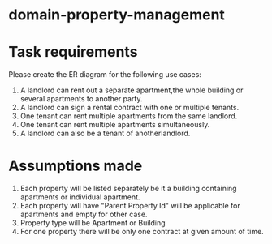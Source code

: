 # domain-property-management
# Task requirements
Please create the ER diagram for the following use cases:
1. A landlord can rent out a separate apartment,the whole building or several apartments to another
party.
2. A landlord can sign a rental contract with one or multiple tenants.
3. One tenant can rent multiple apartments from the same landlord.
4. One tenant can rent multiple apartments simultaneously.
5. A landlord can also be a tenant of anotherlandlord.

# Assumptions made
1. Each property will be listed separately be it a building containing apartments or individual apartment.
2. Each property will have "Parent Property Id" will be applicable for apartments and empty for other case.
3. Property type will be Apartment or Building
4. For one property there will be only one contract at given amount of time.
